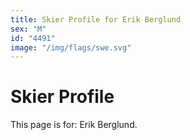```yaml
---
title: Skier Profile for Erik Berglund
sex: "M"
id: "4491"
image: "/img/flags/swe.svg" 
---
```


# Skier Profile

This page is for: Erik Berglund.
    